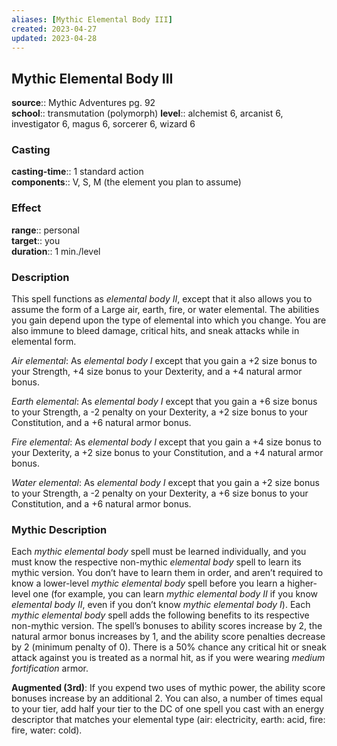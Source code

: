 ```yaml
---
aliases: [Mythic Elemental Body III]
created: 2023-04-27
updated: 2023-04-28
---
```


## Mythic Elemental Body III

**source**:: Mythic Adventures pg. 92  
**school**:: transmutation (polymorph)
**level**:: alchemist 6, arcanist 6, investigator 6, magus 6, sorcerer 6, wizard 6

### Casting

**casting-time**:: 1 standard action  
**components**:: V, S, M (the element you plan to assume)

### Effect

**range**:: personal  
**target**:: you  
**duration**:: 1 min./level

### Description

This spell functions as *elemental body II*, except that it also allows you to assume the form of a Large air, earth, fire, or water elemental. The abilities you gain depend upon the type of elemental into which you change. You are also immune to bleed damage, critical hits, and sneak attacks while in elemental form.  
  
*Air elemental*: As *elemental body I* except that you gain a +2 size bonus to your Strength, +4 size bonus to your Dexterity, and a +4 natural armor bonus.  
  
*Earth elemental*: As *elemental body I* except that you gain a +6 size bonus to your Strength, a -2 penalty on your Dexterity, a +2 size bonus to your Constitution, and a +6 natural armor bonus.  
  
*Fire elemental*: As *elemental body I* except that you gain a +4 size bonus to your Dexterity, a +2 size bonus to your Constitution, and a +4 natural armor bonus.  
  
*Water elemental*: As *elemental body I* except that you gain a +2 size bonus to your Strength, a -2 penalty on your Dexterity, a +6 size bonus to your Constitution, and a +6 natural armor bonus.

### Mythic Description

Each *mythic elemental body* spell must be learned individually, and you must know the respective non-mythic *elemental body* spell to learn its mythic version. You don’t have to learn them in order, and aren’t required to know a lower-level *mythic elemental body* spell before you learn a higher-level one (for example, you can learn *mythic elemental body II* if you know *elemental body II*, even if you don’t know *mythic elemental body I*). Each *mythic elemental body* spell adds the following benefits to its respective non-mythic version. The spell’s bonuses to ability scores increase by 2, the natural armor bonus increases by 1, and the ability score penalties decrease by 2 (minimum penalty of 0). There is a 50% chance any critical hit or sneak attack against you is treated as a normal hit, as if you were wearing *medium fortification* armor.  
  
**Augmented (3rd)**: If you expend two uses of mythic power, the ability score bonuses increase by an additional 2. You can also, a number of times equal to your tier, add half your tier to the DC of one spell you cast with an energy descriptor that matches your elemental type (air: electricity, earth: acid, fire: fire, water: cold).

